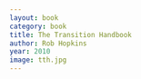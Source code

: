 ```yaml
---
layout: book
category: book
title: The Transition Handbook
author: Rob Hopkins
year: 2010
image: tth.jpg
---
```

